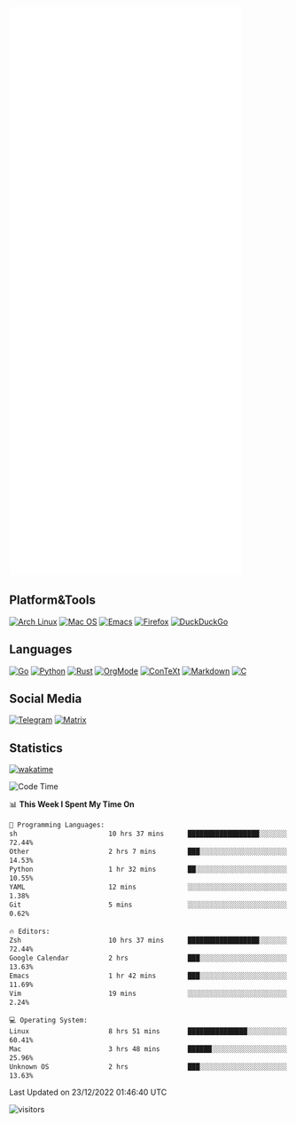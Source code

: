 ![Metrics](https://github.com/SteamedFish/SteamedFish/blob/master/github-metrics.svg)

## Platform&Tools

[![Arch Linux](https://img.shields.io/badge/ArchLinux-1793D1?logo=arch-linux&logoColor=fff&style=flat-square)](https://archlinux.org/)
[![Mac OS](https://img.shields.io/badge/MacOS-000000?style=flat-square&logo=macos&logoColor=F0F0F0)](https://www.apple.com/macos/)
[![Emacs](https://img.shields.io/badge/Emacs-%237F5AB6.svg?&style=flat-square&logo=gnu-emacs&logoColor=white)](https://www.gnu.org/software/emacs/)
[![Firefox](https://img.shields.io/badge/Firefox-FF7139?style=flat-square&logo=Firefox-Browser&logoColor=white)](https://firefox.com/)
[![DuckDuckGo](https://img.shields.io/badge/DuckDuckGo-DE5833?style=flat-square&logo=DuckDuckGo&logoColor=white)](https://duckduckgo.com/)

## Languages

[![Go](https://img.shields.io/badge/Golang-%2300ADD8.svg?style=flat-square&logo=go&logoColor=white)](https://golang.org/)
[![Python](https://img.shields.io/badge/Python-3670A0?style=flat-square&logo=python&logoColor=ffdd54)](https://www.python.org/)
[![Rust](https://img.shields.io/badge/Rust-%23000000.svg?style=flat-square&logo=rust&logoColor=white)](https://www.rust-lang.org/)
[![OrgMode](https://img.shields.io/badge/OrgMode-%23000000.svg?style=flat-square&logo=org&logoColor=white)](https://orgmode.org/)
[![ConTeXt](https://img.shields.io/badge/ConTeXt-%23008080.svg?style=flat-square&logo=latex&logoColor=white)](https://contextgarden.net/)
[![Markdown](https://img.shields.io/badge/MarkDown-%23000000.svg?style=flat-square&logo=markdown&logoColor=white)](https://daringfireball.net/projects/markdown/)
[![C](https://img.shields.io/badge/C-%2300599C.svg?style=flat-square&logo=c&logoColor=white)](https://www.iso.org/standard/74528.html)

## Social Media
[![Telegram](https://img.shields.io/badge/SteamedFish-2CA5E0?style=social&logo=telegram&logoColor=white)](https://t.me/SteamedFish)
[![Matrix](https://img.shields.io/badge/SteamedFish-2CA5E0?style=social&logo=matrix&logoColor=black)](https://matrix.to/#/@i:steamedfish.org)

## Statistics
[![wakatime](https://wakatime.com/badge/user/168280d6-fcf2-4b4f-ad3a-dc4612f35b38.svg)](https://wakatime.com/@168280d6-fcf2-4b4f-ad3a-dc4612f35b38)

<!--START_SECTION:waka-->
![Code Time](http://img.shields.io/badge/Code%20Time-2%2C234%20hrs%2021%20mins-blue)

📊 **This Week I Spent My Time On** 

```text
💬 Programming Languages: 
sh                       10 hrs 37 mins      ██████████████████░░░░░░░   72.44% 
Other                    2 hrs 7 mins        ███░░░░░░░░░░░░░░░░░░░░░░   14.53% 
Python                   1 hr 32 mins        ██░░░░░░░░░░░░░░░░░░░░░░░   10.55% 
YAML                     12 mins             ░░░░░░░░░░░░░░░░░░░░░░░░░   1.38% 
Git                      5 mins              ░░░░░░░░░░░░░░░░░░░░░░░░░   0.62%

🔥 Editors: 
Zsh                      10 hrs 37 mins      ██████████████████░░░░░░░   72.44% 
Google Calendar          2 hrs               ███░░░░░░░░░░░░░░░░░░░░░░   13.63% 
Emacs                    1 hr 42 mins        ███░░░░░░░░░░░░░░░░░░░░░░   11.69% 
Vim                      19 mins             ░░░░░░░░░░░░░░░░░░░░░░░░░   2.24%

💻 Operating System: 
Linux                    8 hrs 51 mins       ███████████████░░░░░░░░░░   60.41% 
Mac                      3 hrs 48 mins       ██████░░░░░░░░░░░░░░░░░░░   25.96% 
Unknown OS               2 hrs               ███░░░░░░░░░░░░░░░░░░░░░░   13.63%

```


 Last Updated on 23/12/2022 01:46:40 UTC
<!--END_SECTION:waka-->

![visitors](https://visitor-badge.laobi.icu/badge?page_id=SteamedFish.SteamedFish)
